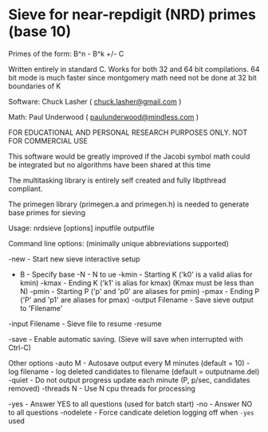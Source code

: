 # Sieve for near-repdigit (NRD) primes (base 10)

Primes of the form:    B^n - B^k +/- C

Written entirely in standard C. Works for both 32 and 64 bit compilations.
64 bit mode is much faster since montgomery math need not be done at 32 bit boundaries of K 

Software:       Chuck Lasher    ( chuck.lasher@gmail.com )

Math:           Paul Underwood  ( paulunderwood@mindless.com )

FOR EDUCATIONAL AND PERSONAL RESEARCH PURPOSES ONLY.  NOT FOR COMMERCIAL USE

This software would be greatly improved if the Jacobi symbol math 
could be integrated but no algorithms have been shared at this time

The multitasking library is entirely self created and fully   libpthread compliant.

The primegen library (primegen.a and primegen.h) is needed to generate base primes for sieving


Usage:   nrdsieve [options] inputfile outputfile

Command line options:   (minimally unique abbreviations supported)

 -new                - Start new sieve interactive setup
- B                  - Specify base
 -N                  - N to ue
 -kmin               - Starting K  ('k0' is a valid alias for kmin)
 -kmax               - Ending K    ('k1' is alias for kmax)  (Kmax must be less than N)
 -pmin               - Starting P  ('p' and 'p0' are aliases for pmin)
 -pmax               - Ending P    ('P' and 'p1' are aliases for pmax)
 -output Filename    - Save sieve output to 'Filename'
 
 -input Filename     - Sieve file to resume
 -resume
 
 -save               - Enable automatic saving.     (Sieve will save when interrupted with Ctrl-C) 
 
Other options
 -auto M             - Autosave output every M minutes  (default = 10)
 -log filename       - log deleted candidates to filename (default = outputname.del)
 -quiet              - Do not output progress update each minute (P, p/sec, candidates removed)
 -threads N          - Use N cpu threads for processing

 -yes                - Answer YES to all questions (used for batch start)
 -no                 - Answer NO to all questions
 -nodelete           - Force candicate deletion logging off when `-yes` used
 
